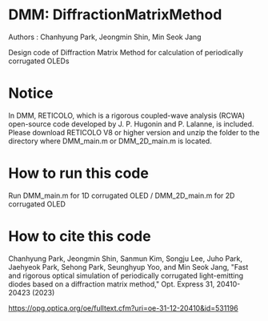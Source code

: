 # DMM: DiffractionMatrixMethod
Authors : Chanhyung Park, Jeongmin Shin, Min Seok Jang

Design code of Diffraction Matrix Method for calculation of periodically corrugated OLEDs

# Notice
In DMM, RETICOLO, which is a rigorous coupled-wave analysis (RCWA) open-source code developed by J. P. Hugonin and P. Lalanne, is included.
Please download RETICOLO V8 or higher version and unzip the folder to the directory where DMM_main.m or DMM_2D_main.m is located.

# How to run this code
Run DMM_main.m for 1D corrugated OLED / DMM_2D_main.m for 2D corrugated OLED

# How to cite this code

Chanhyung Park, Jeongmin Shin, Sanmun Kim, Songju Lee, Juho Park, Jaehyeok Park, Sehong Park, Seunghyup Yoo, and Min Seok Jang, "Fast and rigorous optical simulation of periodically corrugated light-emitting diodes based on a diffraction matrix method," Opt. Express 31, 20410-20423 (2023)

https://opg.optica.org/oe/fulltext.cfm?uri=oe-31-12-20410&id=531196
